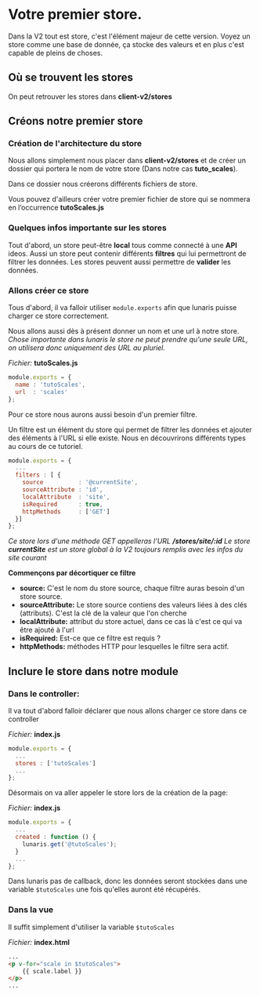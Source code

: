 # Votre premier store.

Dans la V2 tout est store, c'est l'élément majeur de cette version.
Voyez un store comme une base de donnée, ça stocke des valeurs et en plus c'est capable de pleins de choses.

## Où se trouvent les stores

On peut retrouver les stores dans **client-v2/stores**

## Créons notre premier store

### Création de l'architecture du store

Nous allons simplement nous placer dans **client-v2/stores** et de créer un dossier qui portera le nom de votre store (Dans notre cas **tuto_scales**).

Dans ce dossier nous créerons différents fichiers de store.

Vous pouvez d'ailleurs créer votre premier fichier de store qui se nommera en l’occurrence **tutoScales.js**

### Quelques infos importante sur les stores

Tout d'abord, un store peut-être **local** tous comme connecté à une **API** ideos.
Aussi un store peut contenir différents **filtres** qui lui permettront de filtrer les données.
Les stores peuvent aussi permettre de **valider** les données.

### Allons créer ce store

Tous d'abord, il va falloir utiliser `module.exports` afin que lunaris puisse charger ce store correctement.

Nous allons aussi dès à présent donner un nom et une url à notre store.
*Chose importante dans lunaris le store ne peut prendre qu'une seule URL, on utilisera donc uniquement des URL au pluriel.*

*Fichier:* **tutoScales.js**
```js
module.exports = {
  name : 'tutoScales',
  url  : 'scales'
};
```

Pour ce store nous aurons aussi besoin d'un premier filtre.

Un filtre est un élément du store qui permet de filtrer les données et ajouter des éléments à l'URL si elle existe. Nous en découvrirons différents types au cours de ce tutoriel.

```js
module.exports = {
  ...
  filters : [ {
    source          : '@currentSite',
    sourceAttribute : 'id',
    localAttribute  : 'site',
    isRequired      : true,
    httpMethods     : ['GET']
  }]
};
```

*Ce store lors d'une méthode GET appelleras l'URL* ***/stores/site/:id***
*Le store* ***currentSite*** *est un store global à la V2 toujours remplis avec les infos du site courant*

**Commençons par décortiquer ce filtre**

* **source:** C'est le nom du store source, chaque filtre auras besoin d'un store source.
* **sourceAttribute:** Le store source contiens des valeurs liées à des clés (attributs). C'est la clé de la valeur que l'on cherche
* **localAttribute:** attribut du store actuel, dans ce cas là c'est ce qui va être ajouté à l'url
* **isRequired:** Est-ce que ce filtre est requis ?
* **httpMethods:** méthodes HTTP pour lesquelles le filtre sera actif.

## Inclure le store dans notre module

### Dans le controller:

Il va tout d'abord falloir déclarer que nous allons charger ce store dans ce controller

*Fichier:* **index.js**
```js
module.exports = {
  ...
  stores : ['tutoScales']
  ...
};
```

Désormais on va aller appeler le store lors de la création de la page:

*Fichier:* **index.js** 
```js
module.exports = {
  ...
  created : function () {
    lunaris.get('@tutoScales');
  }  
  ...
};
```
Dans lunaris pas de callback, donc les données seront stockées dans une variable `$tutoScales` une fois qu'elles auront été récupérés.

### Dans la vue

Il suffit simplement d'utiliser la variable `$tutoScales`

*Fichier:* **index.html**
```html
...
<p v-for="scale in $tutoScales">
	{{ scale.label }}
</p>
...
```